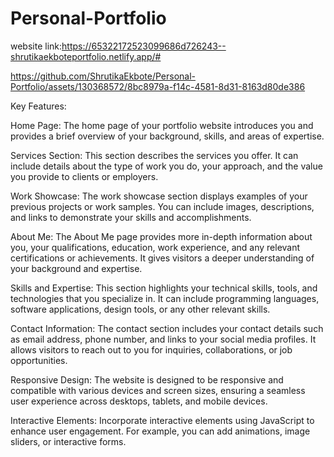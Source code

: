 # Personal-Portfolio
website link:https://65322172523099686d726243--shrutikaekboteportfolio.netlify.app/#

https://github.com/ShrutikaEkbote/Personal-Portfolio/assets/130368572/8bc8979a-f14c-4581-8d31-8163d80de386




Key Features:

Home Page: The home page of your portfolio website introduces you and provides a brief overview of your background, skills, and areas of expertise.

Services Section: This section describes the services you offer. It can include details about the type of work you do, your approach, and the value you provide to clients or employers.

Work Showcase: The work showcase section displays examples of your previous projects or work samples. You can include images, descriptions, and links to demonstrate your skills and accomplishments.

About Me: The About Me page provides more in-depth information about you, your qualifications, education, work experience, and any relevant certifications or achievements. It gives visitors a deeper understanding of your background and expertise.

Skills and Expertise: This section highlights your technical skills, tools, and technologies that you specialize in. It can include programming languages, software applications, design tools, or any other relevant skills.

Contact Information: The contact section includes your contact details such as email address, phone number, and links to your social media profiles. It allows visitors to reach out to you for inquiries, collaborations, or job opportunities.

Responsive Design: The website is designed to be responsive and compatible with various devices and screen sizes, ensuring a seamless user experience across desktops, tablets, and mobile devices.

Interactive Elements: Incorporate interactive elements using JavaScript to enhance user engagement. For example, you can add animations, image sliders, or interactive forms.
